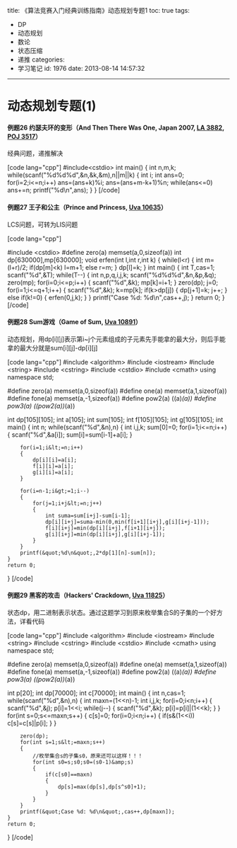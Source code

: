 title: 《算法竞赛入门经典训练指南》动态规划专题1
toc: true
tags:
  - DP
  - 动态规划
  - 数论
  - 状态压缩
  - 递推
categories:
  - 学习笔记
id: 1976
date: 2013-08-14 14:57:32
---

# 动态规划专题(1)

#### 例题26 约瑟夫环的变形（And Then There Was One, Japan 2007, [LA 3882](https://icpcarchive.ecs.baylor.edu/index.php?option=com_onlinejudge&Itemid=8&page=show_problem&problem=1883 "3882 - And Then There Was One"), [POJ 3517](http://poj.org/problem?id=3517 "And Then There Was One")）

经典问题，递推解决

[code lang="cpp"]
#include&lt;cstdio&gt;
int main()
{
	int n,m,k;
	while(scanf(&quot;%d%d%d&quot;,&amp;n,&amp;k,&amp;m),n||m||k)
	{
		int i;
		int ans=0;
		for(i=2;i&lt;=n;i++)
			ans=(ans+k)%i;
		ans=(ans+m-k+1)%n;
		while(ans&lt;=0)
			ans+=n;
		printf(&quot;%d\n&quot;,ans);
	}
}
[/code]

#### 例题27 王子和公主（Prince and Princess, [Uva 10635](http://uva.onlinejudge.org/index.php?option=com_onlinejudge&Itemid=8&page=show_problem&problem=1576 "10635 - Prince and Princess")）

LCS问题，可转为LIS问题

[code lang="cpp"]

#include &lt;cstdio&gt;
#define zero(a) memset(a,0,sizeof(a))
int dp[630000],mp[630000];
void erfen(int l,int r,int k)
{
	while(l&lt;r)
	{
		int m=(l+r)/2;
		if(dp[m]&lt;k) l=m+1;
		else r=m;
	}
	dp[l]=k;
}
int main()
{
	int T,cas=1;
	scanf(&quot;%d&quot;,&amp;T);
	while(T--)
	{
		int n,p,q,i,j,k;
		scanf(&quot;%d%d%d&quot;,&amp;n,&amp;p,&amp;q);
		zero(mp);
		for(i=0;i&lt;=p;i++)
		{
			scanf(&quot;%d&quot;,&amp;k);
			mp[k]=i+1;
		}
		zero(dp);
		j=0;
		for(i=1;i&lt;=q+1;i++)
		{
			scanf(&quot;%d&quot;,&amp;k);
			k=mp[k];
			if(k&gt;dp[j])
			{
				dp[j+1]=k;
				j++;
			}
			else if(k!=0)
			{
				erfen(0,j,k);
			}
		}
		printf(&quot;Case %d: %d\n&quot;,cas++,j);
	}
    return 0;
}
[/code]
<!--more-->

#### 例题28 Sum游戏（Game of Sum, [Uva 10891](http://uva.onlinejudge.org/index.php?option=com_onlinejudge&Itemid=8&page=show_problem&problem=1832 "10891 - Game of Sum")）

动态规划，用dp[i][j]表示第i~j个元素组成的子元素先手能拿的最大分，则后手能拿的最大分就是sum[i][j]-dp[i][j]

[code lang="cpp"]
#include &lt;algorithm&gt;
#include &lt;iostream&gt;
#include &lt;string&gt;
#include &lt;cstring&gt;
#include &lt;cstdio&gt;
#include &lt;cmath&gt;
using namespace std;

#define zero(a) memset(a,0,sizeof(a))
#define one(a) memset(a,1,sizeof(a))
#define fone(a) memset(a,-1,sizeof(a))
#define pow2(a) ((a)*(a))
#define pow3(a) ((pow2(a))*(a))

int dp[105][105];
int a[105];
int sum[105];
int f[105][105];
int g[105][105];
int main()
{
	int n;
	while(scanf(&quot;%d&quot;,&amp;n),n)
	{
		int i,j,k;
		sum[0]=0;
		for(i=1;i&lt;=n;i++)
		{
			scanf(&quot;%d&quot;,&amp;a[i]);
			sum[i]=sum[i-1]+a[i];
		}

		for(i=1;i&lt;=n;i++)
		{
			dp[i][i]=a[i];
			f[i][i]=a[i];
			g[i][i]=a[i];
		}

		for(i=n-1;i&gt;=1;i--)
		{
			for(j=1;i+j&lt;=n;j++)
			{
				int suma=sum[i+j]-sum[i-1];
				dp[i][i+j]=suma-min(0,min(f[i+1][i+j],g[i][i+j-1]));
				f[i][i+j]=min(dp[i][i+j],f[i+1][i+j]);
				g[i][i+j]=min(dp[i][i+j],g[i][i+j-1]);
			}
		}
		printf(&quot;%d\n&quot;,2*dp[1][n]-sum[n]);
	}
    return 0;
}
[/code]

#### 例题29 黑客的攻击（Hackers' Crackdown, [Uva 11825](http://uva.onlinejudge.org/index.php?option=com_onlinejudge&Itemid=8&page=show_problem&problem=2925 "11825 - Hackers")）

状态dp，用二进制表示状态。通过这题学习到原来枚举集合S的子集的一个好方法，详看代码

[code lang="cpp"]
#include &lt;algorithm&gt;
#include &lt;iostream&gt;
#include &lt;string&gt;
#include &lt;cstring&gt;
#include &lt;cstdio&gt;
#include &lt;cmath&gt;
using namespace std;

#define zero(a) memset(a,0,sizeof(a))
#define one(a) memset(a,1,sizeof(a))
#define fone(a) memset(a,-1,sizeof(a))
#define pow2(a) ((a)*(a))
#define pow3(a) ((pow2(a))*(a))

int p[20];
int dp[70000];
int c[70000];
int main()
{
	int n,cas=1;
	while(scanf(&quot;%d&quot;,&amp;n),n)
	{
		int maxn=(1&lt;&lt;n)-1;
		int i,j,k;
		for(i=0;i&lt;n;i++)
		{
			scanf(&quot;%d&quot;,&amp;j);
			p[i]=1&lt;&lt;i;
			while(j--)
			{
				scanf(&quot;%d&quot;,&amp;k);
				p[i]=p[i]|(1&lt;&lt;k);
			}
		}
		for(int s=0;s&lt;=maxn;s++)
		{
			c[s]=0;
			for(i=0;i&lt;n;i++)
			{
				if(s&amp;(1&lt;&lt;i))
					c[s]=c[s]|p[i];
			}
		}

		zero(dp);
		for(int s=1;s&lt;=maxn;s++)
		{
			//枚举集合s的子集s0，原来还可以这样！！！
			for(int s0=s;s0;s0=(s0-1)&amp;s)
			{
				if(c[s0]==maxn)
				{
					dp[s]=max(dp[s],dp[s^s0]+1);
				}
			}
		}
		printf(&quot;Case %d: %d\n&quot;,cas++,dp[maxn]);
	}
    return 0;
}
[/code]